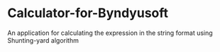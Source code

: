 # Calculator-for-Byndyusoft
An application for calculating the expression in the string format using Shunting-yard algorithm
